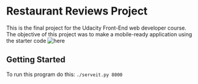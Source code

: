 # Restaurant Reviews Project 
This is the final project for the Udacity Front-End web developer course. The objective of this project was to make a mobile-ready application using the starter code ![here](https://github.com/udacity/mws-restaurant-stage-1.git)
## Getting Started
To run this program do this:
`./serveit.py 8000`

